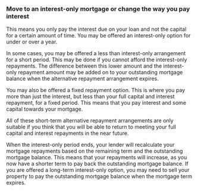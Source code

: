 ###  Move to an interest-only mortgage or change the way you pay interest

This means you only pay the interest due on your loan and not the capital for
a certain amount of time. You may be offered an interest-only option for under
or over a year.

In some cases, you may be offered a less than interest-only arrangement for a
short period. This may be done if you cannot afford the interest-only
repayments. The difference between this lower amount and the interest-only
repayment amount may be added on to your outstanding mortgage balance when the
alternative repayment arrangement expires.

You may also be offered a fixed repayment option. This is where you pay more
than just the interest, but less than your full capital and interest
repayment, for a fixed period. This means that you pay interest and some
capital towards your mortgage.

All of these short-term alternative repayment arrangements are only suitable
if you think that you will be able to return to meeting your full capital and
interest repayments in the near future.

When the interest-only period ends, your lender will recalculate your mortgage
repayments based on the remaining term and the outstanding mortgage balance.
This means that your repayments will increase, as you now have a shorter term
to pay back the outstanding mortgage balance. If you are offered a long-term
interest-only option, you may need to sell your property to pay the
outstanding mortgage balance when the mortgage term expires.

